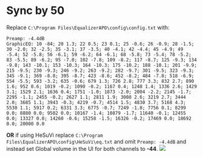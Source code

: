 # Sync by 50
Replace `C:\Program Files\EqualizerAPO\config\config.txt` with:
```
Preamp: -4.4dB
GraphicEQ: 10 -84; 20 1.3; 22 0.5; 23 0.1; 25 -0.6; 26 -0.9; 28 -1.5; 30 -2.0; 32 -2.5; 35 -3.1; 37 -3.5; 40 -4.1; 42 -4.4; 45 -4.9; 49 -5.4; 52 -5.8; 56 -6.1; 59 -6.2; 64 -6.1; 68 -5.8; 73 -5.4; 78 -5.2; 83 -5.5; 89 -6.2; 95 -7.0; 102 -7.8; 109 -8.2; 117 -8.7; 125 -9.3; 134 -9.8; 143 -10.1; 153 -10.3; 164 -10.3; 175 -10.2; 188 -10.1; 201 -9.9; 215 -9.5; 230 -9.3; 246 -9.2; 263 -9.2; 282 -9.7; 301 -9.5; 323 -9.3; 345 -9.1; 369 -8.8; 395 -8.7; 423 -8.6; 452 -8.2; 484 -7.8; 518 -6.9; 554 -5.5; 593 -3.2; 635 -0.6; 679 1.3; 726 2.8; 777 3.3; 832 2.7; 890 1.6; 952 0.6; 1019 -0.2; 1090 -0.2; 1167 0.4; 1248 1.4; 1336 2.6; 1429 3.1; 1529 2.1; 1636 0.4; 1751 -1.0; 1873 -2.0; 2004 -2.2; 2145 -1.7; 2295 -1.1; 2455 -0.2; 2627 1.1; 2811 1.9; 3008 2.6; 3219 2.7; 3444 2.0; 3685 1.1; 3943 -0.3; 4219 -0.7; 4514 1.5; 4830 3.7; 5168 4.3; 5530 1.1; 5917 0.2; 6331 3.3; 6775 -0.7; 7249 -1.8; 7756 0.1; 8299 0.0; 8880 0.0; 9502 0.0; 10167 -1.4; 10879 -1.7; 11640 -0.1; 12455 0.0; 13327 0.0; 14260 -0.6; 15258 -1.5; 16326 -0.2; 17469 0.0; 18692 0.0; 20000 0.0
```
**OR** if using HeSuVi replace `C:\Program Files\EqualizerAPO\config\HeSuVi\eq.txt` and omit `Preamp: -4.4dB` and instead set Global volume in the UI for both channels to **-44**.
![](https://raw.githubusercontent.com/jaakkopasanen/AutoEq/master/results/Sonoma%20Model%20One/innerfidelity/onear/Sync%20by%2050/Sync%20by%2050.png)